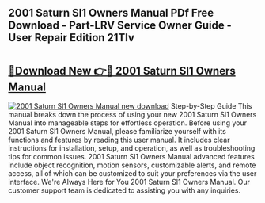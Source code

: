 ## 2001 Saturn Sl1 Owners Manual PDf Free Download - Part-LRV Service Owner Guide - User Repair Edition 21Tlv

# <h2><a href="http://bc32018.oget.top/?id=2001+Saturn+Sl1+Owners+Manual">🔗Download New 👉🔴 2001 Saturn Sl1 Owners Manual</a></h2>

[![2001 Saturn Sl1 Owners Manual new download](https://i.imgur.com/5g1atiW.png)](http://bc32018.oget.top/?id=2001+Saturn+Sl1+Owners+Manual)
Step-by-Step Guide This manual breaks down the process of using your new 2001 Saturn Sl1 Owners Manual into manageable steps for effortless operation. Before using your 2001 Saturn Sl1 Owners Manual, please familiarize yourself with its functions and features by reading this user manual. It includes clear instructions for installation, setup, and operation, as well as troubleshooting tips for common issues. 2001 Saturn Sl1 Owners Manual advanced features include object recognition, motion sensors, customizable alerts, and remote access, all of which can be customized to suit your preferences via the user interface. We're Always Here for You 2001 Saturn Sl1 Owners Manual. Our customer support team is dedicated to assisting you with any inquiries.
